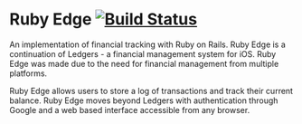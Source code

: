 # Ruby Edge [![Build Status](https://travis-ci.org/scottnuma/RubyEdge.svg)](https://travis-ci.org/scottnuma/RubyEdge)

An implementation of financial tracking with Ruby on Rails. Ruby Edge is a
continuation of Ledgers - a financial management system for iOS. Ruby Edge was
made due to the need for financial management from multiple platforms.

Ruby Edge allows users to store a log of transactions and track their current
balance. Ruby Edge moves beyond Ledgers with authentication through Google and a
web based interface accessible from any browser.

